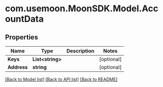 # com.usemoon.MoonSDK.Model.AccountData

## Properties

Name | Type | Description | Notes
------------ | ------------- | ------------- | -------------
**Keys** | **List&lt;string&gt;** |  | [optional] 
**Address** | **string** |  | [optional] 

[[Back to Model list]](../README.md#documentation-for-models) [[Back to API list]](../README.md#documentation-for-api-endpoints) [[Back to README]](../README.md)

